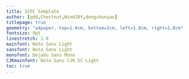 ```yaml
---
title: ICPC template
author: [qdd,Chestnut,WindJ0Y,dongshunyao]
titlepage: true
geometry: "a4paper, top=1.6cm, bottom=2cm, left=1.8cm, right=1.8cm"
fontsize: 9pt
linestretch: 1.0
mainfont: Noto Sans Light
sansfont: Noto Sans Light
monofont: DejaVu Sans Mono
CJKmainfont: Noto Sans CJK SC Light
toc: true
...
```

